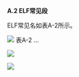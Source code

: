 **A.2 ELF常见段**

ELF常见名如表A-2所示。

![](0-Assets/Epubook/程序员的自我修养：链接、装载与库%20(俞甲子%20石凡%20潘爱民)%20/images/Image00132.jpg) 表A-2 …

![](Image00019.jpg)

![](Image00110.jpg)